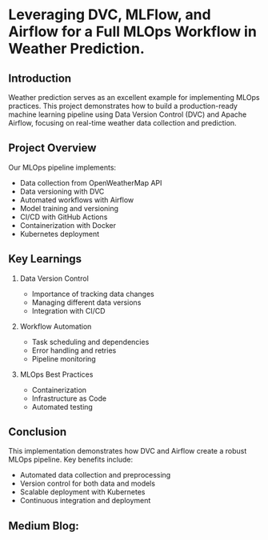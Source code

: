 # Leveraging DVC, MLFlow, and Airflow for a Full MLOps Workflow in Weather Prediction.

## Introduction
Weather prediction serves as an excellent example for implementing MLOps practices. This project demonstrates how to build a production-ready machine learning pipeline using Data Version Control (DVC) and Apache Airflow, focusing on real-time weather data collection and prediction.

## Project Overview
Our MLOps pipeline implements:
- Data collection from OpenWeatherMap API
- Data versioning with DVC
- Automated workflows with Airflow
- Model training and versioning
- CI/CD with GitHub Actions
- Containerization with Docker
- Kubernetes deployment

## Key Learnings
1. Data Version Control
   - Importance of tracking data changes
   - Managing different data versions
   - Integration with CI/CD

2. Workflow Automation
   - Task scheduling and dependencies
   - Error handling and retries
   - Pipeline monitoring

3. MLOps Best Practices
   - Containerization
   - Infrastructure as Code
   - Automated testing

## Conclusion
This implementation demonstrates how DVC and Airflow create a robust MLOps pipeline. Key benefits include:
- Automated data collection and preprocessing
- Version control for both data and models
- Scalable deployment with Kubernetes
- Continuous integration and deployment

## Medium Blog: 